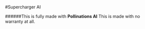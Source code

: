 #Supercharger AI

######This is fully made with **Pollinations AI** This is made with no warranty at all.
